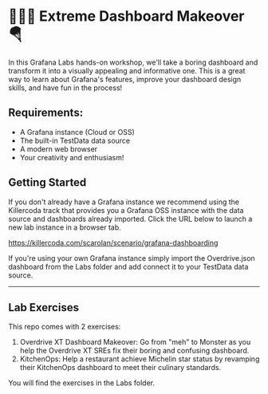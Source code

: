# 🏄🏻‍♀️ Extreme Dashboard Makeover 🪂

In this Grafana Labs hands-on workshop, we'll take a boring dashboard and transform it into a visually appealing and informative one. This is a great way to learn about Grafana's features, improve your dashboard design skills, and have fun in the process!

## Requirements:
- A Grafana instance (Cloud or OSS)
- The built-in TestData data source
- A modern web browser
- Your creativity and enthusiasm!

## Getting Started
If you don't already have a Grafana instance we recommend using the Killercoda track that provides you a Grafana OSS instance with the data source and dashboards already imported. Click the URL below to launch a new lab instance in a browser tab.

https://killercoda.com/scarolan/scenario/grafana-dashboarding

If you're using your own Grafana instance simply import the Overdrive.json dashboard from the Labs folder and add connect it to your TestData data source.

---

## Lab Exercises

This repo comes with 2 exercises:

1. Overdrive XT Dashboard Makeover: Go from "meh" to Monster as you help the Overdrive XT SREs fix their boring and confusing dashboard.
2. KitchenOps: Help a restaurant achieve Michelin star status by revamping their KitchenOps dashboard to meet their culinary standards.

You will find the exercises in the Labs folder. 